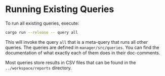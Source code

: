 # Running Existing Queries

To run all existing queries, execute:

```bash
cargo run --release -- query all
```

This will invoke the query `all` that is a meta-query that runs all other queries. The queries are defined in `manager/src/queries`. You can find the documentation of what exactly each of them does in their doc-comments.

Most queries store results in CSV files that can be found in the `../workspace/reports` directory.
